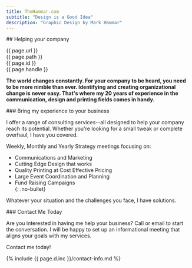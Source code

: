 ```yaml
---
title: TheHammar.com
subtitle: "Design is a Good Idea"
description: "Graphic Design by Mark Hammar"
---
```

<div class="row"> 
  <div class="small-12 column">
## Helping your company  

{{ page.url }}  
{{ page.path }}  
{{ page.id }}  
{{ page.handle }}  

**The world changes constantly. For your company to be heard, you need to be more nimble than ever. Identifying and creating organizational change is never easy. That's where my 20 years of experience in the communication, design and printing fields comes in handy.**  

  </div>
</div>
<div class="row"> 
  <div class="small-12 medium-6 column">
### Bring my experience to your business  

I offer a range of consulting services--all designed to help your company reach its potential. Whether you're looking for a small tweak or complete overhaul, I have you covered.  

Weekly, Monthly and Yearly Strategy meetings focusing on:  

- Communications and Marketing  
- Cutting Edge Design that works  
- Quality Printing at Cost Effective Pricing  
- Large Event Coordination and Planning  
- Fund Raising Campaigns  
{: .no-bullet}

Whatever your situation and the challenges you face, I have solutions.  

  </div>
  <div class="small-12 medium-6 column">
### Contact Me Today

Are you interested in having me help your business? Call or email to start the conversation. I will be happy to set up an informational meeting that aligns your goals with my services.  

Contact me today!  

{% include {{ page.d.inc }}/contact-info.md %}

  </div>
</div>
